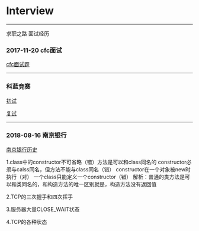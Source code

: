 # Interview

---

求职之路   面试经历

### 2017-11-20 cfc面试

[cfc面试题](https://github.com/L-Ethereal/Interview/blob/master/interview/Java/cfc%E9%9D%A2%E8%AF%95/cfc%E9%9D%A2%E8%AF%95%E9%A2%98.docx)

----

### 科蓝竞赛

[初试](https://github.com/L-Ethereal/Interview/blob/master/interview/Java/%E7%A7%91%E8%93%9D%E7%AB%9E%E8%B5%9B/Java%E7%AB%9E%E8%B5%9B.docx)

[复试](https://github.com/L-Ethereal/Interview/blob/master/interview/Java/%E7%A7%91%E8%93%9D%E7%AB%9E%E8%B5%9B/Java%E5%A4%8D%E8%AF%95.docx)

--------

### 2018-08-16 南京银行

[南京银行历史](https://github.com/L-Ethereal/Interview/blob/master/interview/Java/%E5%8D%97%E4%BA%AC%E9%93%B6%E8%A1%8C/%E5%8D%97%E4%BA%AC%E9%93%B6%E8%A1%8C%E5%8E%86%E5%8F%B2.docx)

1.class中的constructor不可省略（错）方法是可以和class同名的
	constructor必须与calss同名，但方法不能与class同名（错）
	constructor在一个对象被new时执行（对）
	一个class只能定义一个constructor（错）
	解析：普通的类方法是可以和类同名的，和构造方法的唯一区别就是，构造方法没有返回值

2.TCP的三次握手和四次挥手

3.服务器大量CLOSE_WAIT状态

4.TCP的各种状态

